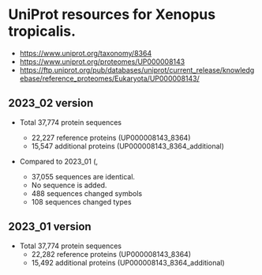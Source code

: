 # UniProt resources for Xenopus tropicalis.

* https://www.uniprot.org/taxonomy/8364
* https://www.uniprot.org/proteomes/UP000008143
* https://ftp.uniprot.org/pub/databases/uniprot/current_release/knowledgebase/reference_proteomes/Eukaryota/UP000008143/

## 2023_02 version
* Total 37,774 protein sequences
  * 22,227 reference proteins (UP000008143_8364)
  * 15,547 additional proteins (UP000008143_8364_additional)

* Compared to 2023_01 (, 
  * 37,055 sequences are identical.
  * No sequence is added.
  * 488 sequences changed symbols
  * 108 sequences changed types

## 2023_01 version
* Total 37,774 protein sequences
  * 22,282 reference proteins (UP000008143_8364)
  * 15,492 additional proteins (UP000008143_8364_additional)
